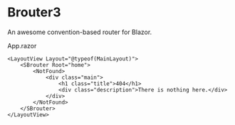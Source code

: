 # Brouter3
An awesome convention-based router for Blazor.

App.razor

```razor
<LayoutView Layout="@typeof(MainLayout)">
    <SBrouter Root="home">
        <NotFound>
            <div class="main">
                <h1 class="title">404</h1>
                <div class="description">There is nothing here.</div>
            </div>
        </NotFound>
    </SBrouter>
</LayoutView>
```
